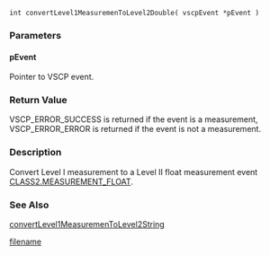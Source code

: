 

```clike
int convertLevel1MeasuremenToLevel2Double( vscpEvent *pEvent )
```

### Parameters

#### pEvent
Pointer to VSCP event.

### Return Value
VSCP_ERROR_SUCCESS is returned if the event is a measurement, VSCP_ERROR_ERROR is returned if the event is not a measurement. 

### Description
Convert Level I measurement to a Level II float measurement event [CLASS2.MEASUREMENT_FLOAT](https://grodansparadis.gitbooks.io/the-vscp-specification/class2.measurement_float.html). 


### See Also
[convertLevel1MeasuremenToLevel2String](convertlevel1measurementolevel2string.md)



[filename](./bottom_copyright.md ':include')
